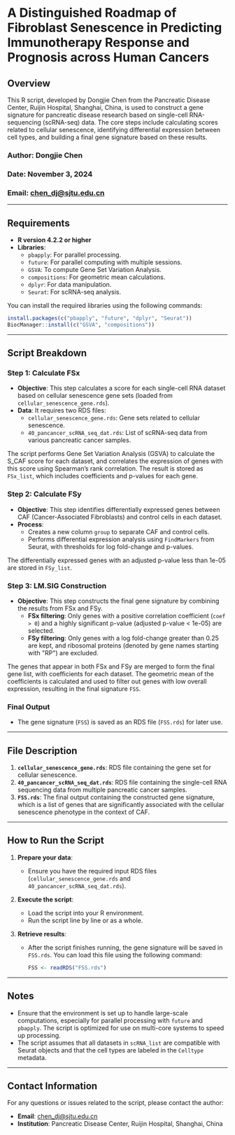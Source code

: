 # A Distinguished Roadmap of Fibroblast Senescence in Predicting Immunotherapy Response and Prognosis across Human Cancers


## Overview
This R script, developed by Dongjie Chen from the Pancreatic Disease Center, Ruijin Hospital, Shanghai, China, is used to construct a gene signature for pancreatic disease research based on single-cell RNA-sequencing (scRNA-seq) data. The core steps include calculating scores related to cellular senescence, identifying differential expression between cell types, and building a final gene signature based on these results.

### Author: Dongjie Chen  
### Date: November 3, 2024  
### Email: chen_dj@sjtu.edu.cn  

---

## Requirements

- **R version 4.2.2 or higher**
- **Libraries**:
  - `pbapply`: For parallel processing.
  - `future`: For parallel computing with multiple sessions.
  - `GSVA`: To compute Gene Set Variation Analysis.
  - `compositions`: For geometric mean calculations.
  - `dplyr`: For data manipulation.
  - `Seurat`: For scRNA-seq analysis.
  
You can install the required libraries using the following commands:
```r
install.packages(c("pbapply", "future", "dplyr", "Seurat"))
BiocManager::install(c("GSVA", "compositions"))
```

---

## Script Breakdown

### Step 1: Calculate FSx
- **Objective**: This step calculates a score for each single-cell RNA dataset based on cellular senescence gene sets (loaded from `cellular_senescence_gene.rds`).
- **Data**: It requires two RDS files:
  - `cellular_senescence_gene.rds`: Gene sets related to cellular senescence.
  - `40_pancancer_scRNA_seq_dat.rds`: List of scRNA-seq data from various pancreatic cancer samples.
  
The script performs Gene Set Variation Analysis (GSVA) to calculate the S_CAF score for each dataset, and correlates the expression of genes with this score using Spearman’s rank correlation. The result is stored as `FSx_list`, which includes coefficients and p-values for each gene.

### Step 2: Calculate FSy
- **Objective**: This step identifies differentially expressed genes between CAF (Cancer-Associated Fibroblasts) and control cells in each dataset.
- **Process**:
  - Creates a new column `group` to separate CAF and control cells.
  - Performs differential expression analysis using `FindMarkers` from Seurat, with thresholds for log fold-change and p-values.
  
The differentially expressed genes with an adjusted p-value less than 1e-05 are stored in `FSy_list`.

### Step 3: LM.SIG Construction
- **Objective**: This step constructs the final gene signature by combining the results from FSx and FSy.
  - **FSx filtering**: Only genes with a positive correlation coefficient (`coef > 0`) and a highly significant p-value (adjusted p-value < 1e-05) are selected.
  - **FSy filtering**: Only genes with a log fold-change greater than 0.25 are kept, and ribosomal proteins (denoted by gene names starting with "RP") are excluded.
  
The genes that appear in both FSx and FSy are merged to form the final gene list, with coefficients for each dataset. The geometric mean of the coefficients is calculated and used to filter out genes with low overall expression, resulting in the final signature `FSS`.

### Final Output
- The gene signature (`FSS`) is saved as an RDS file (`FSS.rds`) for later use.

---

## File Description
1. **`cellular_senescence_gene.rds`**: RDS file containing the gene set for cellular senescence.
2. **`40_pancancer_scRNA_seq_dat.rds`**: RDS file containing the single-cell RNA sequencing data from multiple pancreatic cancer samples.
3. **`FSS.rds`**: The final output containing the constructed gene signature, which is a list of genes that are significantly associated with the cellular senescence phenotype in the context of CAF.

---

## How to Run the Script
1. **Prepare your data**:
   - Ensure you have the required input RDS files (`cellular_senescence_gene.rds` and `40_pancancer_scRNA_seq_dat.rds`).
   
2. **Execute the script**:
   - Load the script into your R environment.
   - Run the script line by line or as a whole.

3. **Retrieve results**:
   - After the script finishes running, the gene signature will be saved in `FSS.rds`. You can load this file using the following command:
     ```r
     FSS <- readRDS("FSS.rds")
     ```

---

## Notes
- Ensure that the environment is set up to handle large-scale computations, especially for parallel processing with `future` and `pbapply`. The script is optimized for use on multi-core systems to speed up processing.
- The script assumes that all datasets in `scRNA_list` are compatible with Seurat objects and that the cell types are labeled in the `Celltype` metadata.

---

## Contact Information
For any questions or issues related to the script, please contact the author:
- **Email**: chen_dj@sjtu.edu.cn
- **Institution**: Pancreatic Disease Center, Ruijin Hospital, Shanghai, China


